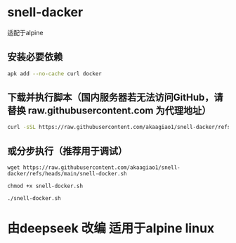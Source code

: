 # snell-dacker
适配于alpine

## 安装必要依赖
```bash
apk add --no-cache curl docker
```
## 下载并执行脚本（国内服务器若无法访问GitHub，请替换 raw.githubusercontent.com 为代理地址）
```bash
curl -sSL https://raw.githubusercontent.com/akaagiao1/snell-dacker/refs/heads/main/snell-docker.sh | sh -
```
## 或分步执行（推荐用于调试）
```
wget https://raw.githubusercontent.com/akaagiao1/snell-dacker/refs/heads/main/snell-docker.sh
```
```
chmod +x snell-docker.sh
```
```
./snell-docker.sh
```

# 由deepseek 改编 适用于alpine linux 
